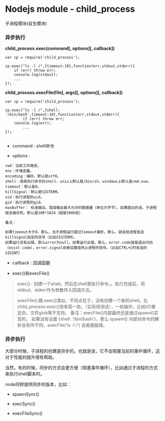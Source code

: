 # Nodejs module - child_process 

子进程模块(自生模块)

### 异步执行

**child_process.exec(command[, options][, callback])**

```
var cp = require('child_process');

cp.exec("ls -l /",{timeout:10},function(err,stdout,stderr){
	if (err) throw err;
	console.log(stdout);
	...
});

```


**child_process.execFile(file[, args][, options][, callback])**

```
var cp = require('child_process');

cp.exec("ls -l /",{shell: '/bin/bash',timeout:10},function(err,stdout,stderr){
        if (err) throw err;
	console.log(err);
        ...
});


```

* command : shell命令

* options : 

```
cwd：当前工作路径。
env：环境变量。
encoding：编码，默认是utf8。
shell：用来执行命令的shell，unix上默认是/bin/sh，windows上默认是cmd.exe。
timeout：默认是0。
killSignal：默认是SIGTERM。
uid：执行进程的uid。
gid：执行进程的gid。
maxBuffer： 标准输出、错误输出最大允许的数据量（单位为字节），如果超出的话，子进程就会被杀死。默认是200*1024（就是200k啦）

备注：

如果timeout大于0，那么，当子进程运行超过timeout毫秒，那么，就会给进程发送killSignal指定的信号（比如SIGTERM）。
如果运行没有出错，那么error为null。如果运行出错，那么，error.code就是退出代码（exist code），error.signal会被设置成终止进程的信号。（比如CTRL+C时发送的SIGINT）

```

* callback : 回调函数

* exec()和execFile()

> exec() : 创建一个shell，然后在shell里执行命令，。执行完成后，将stdout、stderr作为参数传入回调方法。

> execFile():跟.exec()类似，不同点在于，没有创建一个新的shell。比child_process.exec()效率高一些。（实际待测试），一些操作，比如I/O重定向，文件glob等不支持。
备注：execFile()内部最终还是通过spawn()实现的， 如果没有设置 {shell: '/bin/bash'}，那么 spawm() 内部对命令的解析会有所不同，execFile('ls -l /') 会直接报错。


### 异步执行

大部分时候，子进程的创建是异步的。也就是说，它不会阻塞当前的事件循环，这对于性能的提升很有帮助。

当然，有的时候，同步的方式会更方便（阻塞事件循环），比如通过子进程的方式来执行shell脚本时。

node同样提供同步的版本，比如：

* spawnSync()

* execSync()

* execFileSync()










